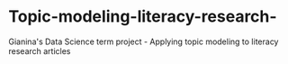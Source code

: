 # Topic-modeling-literacy-research-
Gianina's Data Science term project - Applying topic modeling to literacy research articles
